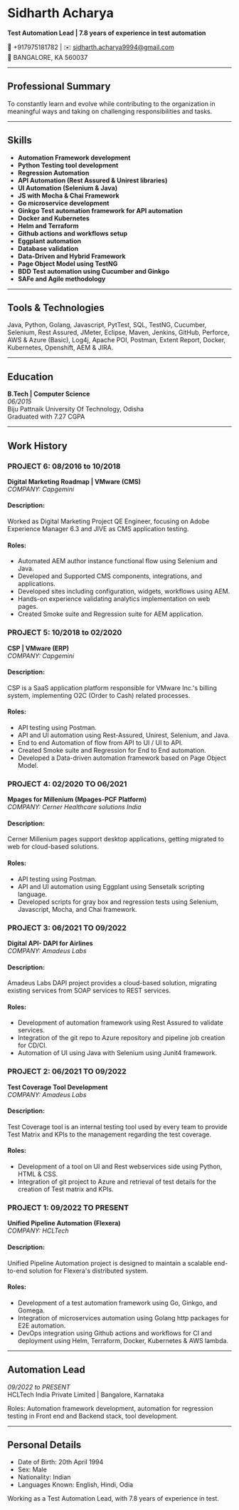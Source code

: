 # Sidharth Acharya
**Test Automation Lead | 7.8 years of experience in test automation**

📧 +917975181782 | ✉️ sidharth.acharya9994@gmail.com  
📍 BANGALORE, KA 560037

---

## Professional Summary
To constantly learn and evolve while contributing to the organization in meaningful ways and taking on challenging responsibilities and tasks.

---

## Skills
- **Automation Framework development**
- **Python Testing tool development**
- **Regression Automation**
- **API Automation (Rest Assured & Unirest libraries)**
- **UI Automation (Selenium & Java)**
- **JS with Mocha & Chai Framework**
- **Go microservice development**
- **Ginkgo Test automation framework for API automation**
- **Docker and Kubernetes**
- **Helm and Terraform**
- **Github actions and workflows setup**
- **Eggplant automation**
- **Database validation**
- **Data-Driven and Hybrid Framework**
- **Page Object Model using TestNG**
- **BDD Test automation using Cucumber and Ginkgo**
- **SAFe and Agile methodology**

---

## Tools & Technologies
Java, Python, Golang, Javascript, PytTest, SQL, TestNG, Cucumber, Selenium, Rest Assured, JMeter, Eclipse, Maven, Jenkins, GitHub, Perforce, AWS & Azure (Basic), Log4j, Apache POI, Postman, Extent Report, Docker, Kubernetes, Openshift, AEM & JIRA.

---

## Education
**B.Tech | Computer Science**  
*06/2015*  
Biju Pattnaik University Of Technology, Odisha  
Graduated with 7.27 CGPA

---

## Work History

### PROJECT 6: 08/2016 to 10/2018
**Digital Marketing Roadmap | VMware (CMS)**  
*COMPANY: Capgemini*

#### Description:
Worked as Digital Marketing Project QE Engineer, focusing on Adobe Experience Manager 6.3 and JIVE as CMS application testing.

#### Roles:
- Automated AEM author instance functional flow using Selenium and Java.
- Developed and Supported CMS components, integrations, and applications.
- Developed sites including configuration, widgets, workflows using AEM.
- Hands-on experience validating analytics implementation on web pages.
- Created Smoke suite and Regression suite for AEM application.

### PROJECT 5: 10/2018 to 02/2020
**CSP | VMware (ERP)**  
*COMPANY: Capgemini*

#### Description:
CSP is a SaaS application platform responsible for VMware Inc.'s billing system, implementing O2C (Order to Cash) related processes.

#### Roles:
- API testing using Postman.
- API and UI automation using Rest-Assured, Unirest, Selenium, and Java.
- End to end Automation of flow from API to UI / UI to API.
- Created Smoke suite and Regression for End to End automation.
- Developed a Data-driven automation framework based on Page Object Model.

### PROJECT 4: 02/2020 TO 06/2021
**Mpages for Millenium (Mpages-PCF Platform)**  
*COMPANY: Cerner Healthcare solutions India*

#### Description:
Cerner Millenium pages support desktop applications, getting migrated to web for cloud-based solutions.

#### Roles:
- API testing using Postman.
- API and UI automation using Eggplant using Sensetalk scripting language.
- Developed scripts for gray box and regression tests using Selenium, Javascript, Mocha, and Chai framework.

### PROJECT 3: 06/2021 TO 09/2022
**Digital API- DAPI for Airlines**  
*COMPANY: Amadeus Labs*

#### Description:
Amadeus Labs DAPI project provides a cloud-based solution, migrating existing services from SOAP services to REST services.

#### Roles:
- Development of automation framework using Rest Assured to validate services.
- Integration of the git repo to Azure repository and pipeline job creation for CD/CI.
- Automation of UI using Java with Selenium using Junit4 framework.

### PROJECT 2: 06/2021 TO 09/2022
**Test Coverage Tool Development**  
*COMPANY: Amadeus Labs*

#### Description:
Test Coverage tool is an internal testing tool used by every team to provide Test Matrix and KPIs to the management regarding the test coverage.

#### Roles:
- Development of a tool on UI and Rest webservices side using Python, HTML & CSS.
- Integration of git project to Azure and retrieval of test details for the creation of Test matrix and KPIs.

### PROJECT 1: 09/2022 TO PRESENT
**Unified Pipeline Automation (Flexera)**  
*COMPANY: HCLTech*

#### Description:
Unified Pipeline Automation project is designed to maintain a scalable end-to-end solution for Flexera's distributed system.

#### Roles:
- Development of a test automation framework using Go, Ginkgo, and Gomega.
- Integration of microservices automation using Golang http packages for E2E automation.
- DevOps integration using Github actions and workflows for CI and deployment using Helm, Terraform, Docker, Kubernetes & AWS lambda.

---

## Automation Lead
*09/2022 to PRESENT*  
HCLTech India Private Limited | Bangalore, Karnataka

Roles: Automation framework development, automation for regression testing in Front end and Backend stack, tool development.

---

## Personal Details
- Date of Birth: 20th April 1994
- Sex: Male
- Nationality: Indian
- Languages Known: English, Hindi, Odia

Working as a Test Automation Lead, with 7.8 years of experience in test.
